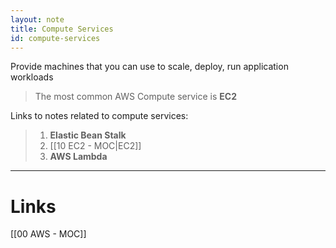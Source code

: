 ```yaml
---
layout: note
title: Compute Services
id: compute-services
---
```


Provide machines that you can use to scale, deploy, run application workloads


> The most common AWS Compute service is **EC2**


Links to notes related to compute services:

> 1.  **Elastic Bean Stalk**
> 2. [[10 EC2 - MOC|EC2]]
> 3. **AWS Lambda**



---
# Links
[[00 AWS - MOC]]
